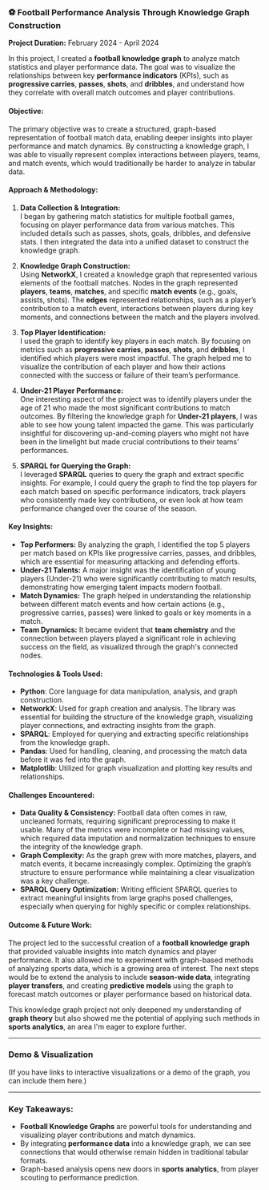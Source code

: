 ### ⚽ **Football Performance Analysis Through Knowledge Graph Construction**

**Project Duration:** February 2024 - April 2024

In this project, I created a **football knowledge graph** to analyze match statistics and player performance data. The goal was to visualize the relationships between key **performance indicators** (KPIs), such as **progressive carries**, **passes**, **shots**, and **dribbles**, and understand how they correlate with overall match outcomes and player contributions.

#### **Objective:**
The primary objective was to create a structured, graph-based representation of football match data, enabling deeper insights into player performance and match dynamics. By constructing a knowledge graph, I was able to visually represent complex interactions between players, teams, and match events, which would traditionally be harder to analyze in tabular data.

#### **Approach & Methodology:**

1. **Data Collection & Integration:**  
   I began by gathering match statistics for multiple football games, focusing on player performance data from various matches. This included details such as passes, shots, goals, dribbles, and defensive stats. I then integrated the data into a unified dataset to construct the knowledge graph.

2. **Knowledge Graph Construction:**  
   Using **NetworkX**, I created a knowledge graph that represented various elements of the football matches. Nodes in the graph represented **players**, **teams**, **matches**, and specific **match events** (e.g., goals, assists, shots). The **edges** represented relationships, such as a player’s contribution to a match event, interactions between players during key moments, and connections between the match and the players involved.

3. **Top Player Identification:**  
   I used the graph to identify key players in each match. By focusing on metrics such as **progressive carries**, **passes**, **shots**, and **dribbles**, I identified which players were most impactful. The graph helped me to visualize the contribution of each player and how their actions connected with the success or failure of their team’s performance.

4. **Under-21 Player Performance:**  
   One interesting aspect of the project was to identify players under the age of 21 who made the most significant contributions to match outcomes. By filtering the knowledge graph for **Under-21 players**, I was able to see how young talent impacted the game. This was particularly insightful for discovering up-and-coming players who might not have been in the limelight but made crucial contributions to their teams’ performances.

5. **SPARQL for Querying the Graph:**  
   I leveraged **SPARQL** queries to query the graph and extract specific insights. For example, I could query the graph to find the top players for each match based on specific performance indicators, track players who consistently made key contributions, or even look at how team performance changed over the course of the season.

#### **Key Insights:**
- **Top Performers:** By analyzing the graph, I identified the top 5 players per match based on KPIs like progressive carries, passes, and dribbles, which are essential for measuring attacking and defending efforts.
- **Under-21 Talents:** A major insight was the identification of young players (Under-21) who were significantly contributing to match results, demonstrating how emerging talent impacts modern football.
- **Match Dynamics:** The graph helped in understanding the relationship between different match events and how certain actions (e.g., progressive carries, passes) were linked to goals or key moments in a match.
- **Team Dynamics:** It became evident that **team chemistry** and the connection between players played a significant role in achieving success on the field, as visualized through the graph's connected nodes.

#### **Technologies & Tools Used:**
- **Python**: Core language for data manipulation, analysis, and graph construction.
- **NetworkX**: Used for graph creation and analysis. The library was essential for building the structure of the knowledge graph, visualizing player connections, and extracting insights from the graph.
- **SPARQL**: Employed for querying and extracting specific relationships from the knowledge graph.
- **Pandas**: Used for handling, cleaning, and processing the match data before it was fed into the graph.
- **Matplotlib**: Utilized for graph visualization and plotting key results and relationships.

#### **Challenges Encountered:**
- **Data Quality & Consistency:** Football data often comes in raw, uncleaned formats, requiring significant preprocessing to make it usable. Many of the metrics were incomplete or had missing values, which required data imputation and normalization techniques to ensure the integrity of the knowledge graph.
- **Graph Complexity:** As the graph grew with more matches, players, and match events, it became increasingly complex. Optimizing the graph’s structure to ensure performance while maintaining a clear visualization was a key challenge.
- **SPARQL Query Optimization:** Writing efficient SPARQL queries to extract meaningful insights from large graphs posed challenges, especially when querying for highly specific or complex relationships.

#### **Outcome & Future Work:**
The project led to the successful creation of a **football knowledge graph** that provided valuable insights into match dynamics and player performance. It also allowed me to experiment with graph-based methods of analyzing sports data, which is a growing area of interest. The next steps would be to extend the analysis to include **season-wide data**, integrating **player transfers**, and creating **predictive models** using the graph to forecast match outcomes or player performance based on historical data.

This knowledge graph project not only deepened my understanding of **graph theory** but also showed me the potential of applying such methods in **sports analytics**, an area I'm eager to explore further.

---

### **Demo & Visualization**  
(If you have links to interactive visualizations or a demo of the graph, you can include them here.)

---

### **Key Takeaways:**
- **Football Knowledge Graphs** are powerful tools for understanding and visualizing player contributions and match dynamics.
- By integrating **performance data** into a knowledge graph, we can see connections that would otherwise remain hidden in traditional tabular formats.
- Graph-based analysis opens new doors in **sports analytics**, from player scouting to performance prediction.

